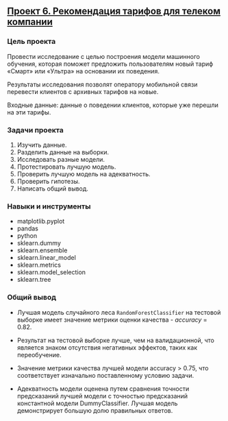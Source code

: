 ## [Проект 6. Рекомендация тарифов для телеком компании](06-recommendation-of-tariffs-for-telecom--intro-to-ml.ipynb)


### Цель проекта

Провести исследование с целью построения модели машинного обучения, которая поможет предложить пользователям новый тариф «Смарт» или «Ультра» на основании их поведения.

Результаты исследования позволят оператору мобильной связи перевести клиентов с архивных тарифов на новые.

Входные данные: данные о поведении клиентов, которые уже перешли на эти тарифы.


### Задачи проекта

1. Изучить данные.
2. Разделить данные на выборки.
3. Исследовать разные модели.
4. Протестировать лучшую модель.
5. Проверить лучшую модель на адекватность.
6. Проверить гипотезы.
7. Написать общий вывод.


### Навыки и инструменты

- matplotlib.pyplot
- pandas
- python
- sklearn.dummy
- sklearn.ensemble
- sklearn.linear_model
- sklearn.metrics
- sklearn.model_selection
- sklearn.tree


### Общий вывод

- Лучшая модель случайного леса `RandomForestClassifier` на тестовой выборке имеет значение метрики оценки качества - *accuracy* = 0.82.
- Результат на тестовой выборке лучше, чем на валидационной, что является знаком отсутствия негативных эффектов, таких как переобучение.

- Значение метрики качества лучшей модели accuracy > 0.75, что соответствует изначально поставленному условию задачи.

- Адекватность модели оценена путем сравнения точности предсказаний лучшей модели с точностью предсказаний константной модели DummyClassifier. Лучшая модель демонстрирует большую долю правильных ответов.
